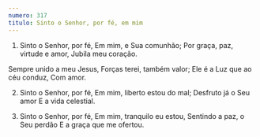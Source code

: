 ```yaml
---
numero: 317
titulo: Sinto o Senhor, por fé, em mim
---
```

1. Sinto o Senhor, por fé,
Em mim, e Sua comunhão;
Por graça, paz, virtude e amor,
Jubila meu coração.

Sempre unido a meu Jesus,
Forças terei, também valor;
Ele é a Luz que ao céu conduz,
Com amor.

2. Sinto o Senhor, por fé,
Em mim, liberto estou do mal;
Desfruto já o Seu amor
E a vida celestial.

3. Sinto o Senhor, por fé,
Em mim, tranquilo eu estou,
Sentindo a paz, o Seu perdão
E a graça que me ofertou.
